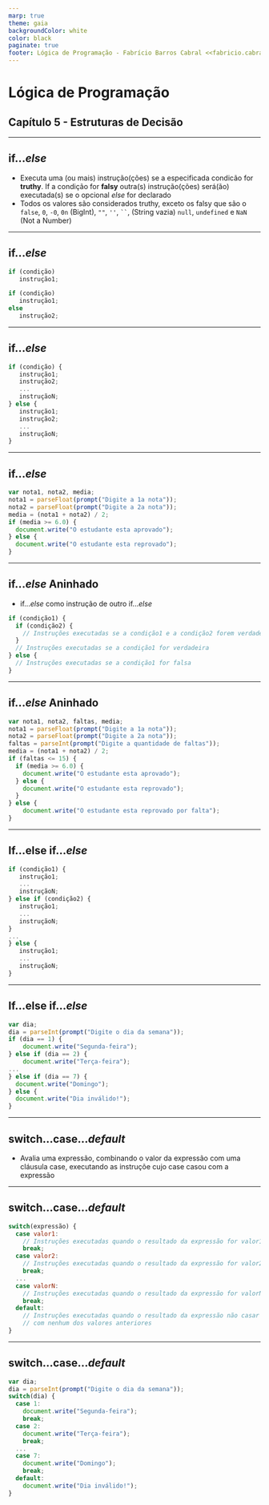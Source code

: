 ```yaml
---
marp: true
theme: gaia
backgroundColor: white
color: black
paginate: true
footer: Lógica de Programação - Fabrício Barros Cabral <<fabricio.cabral@ead.ifpe.edu.br>>
---
```

<style>
img[alt~="center"] {
    display: block;
    margin: 0 auto;
}
</style>

<!-- _paginate: false -->
# **Lógica de Programação**

## Capítulo 5 - Estruturas de Decisão

---

## if...*else*

- Executa uma (ou mais) instrução(ções) se a especificada condicão for **truthy**. If a condição for **falsy** outra(s) instrução(ções) será(ão) executada(s) se o opcional *else* for declarado
- Todos os valores são considerados truthy, exceto os falsy que são o `false`, `0`, `-0`, `0n` (BigInt), `""`, `''`, ` `` `, (String vazia) `null`, `undefined` e `NaN` (Not a Number)

---

## if...*else*

```javascript
if (condição)
   instrução1;
```

```javascript
if (condição)
   instrução1;
else
   instrução2;
```
---

## if...*else*

```javascript
if (condição) {
   instrução1;
   instrução2;
   ...
   instruçãoN;
} else {
   instrução1;
   instrução2;
   ...
   instruçãoN;
}
```

---

## if...*else*

```javascript
var nota1, nota2, media;
nota1 = parseFloat(prompt("Digite a 1a nota"));
nota2 = parseFloat(prompt("Digite a 2a nota"));
media = (nota1 + nota2) / 2;
if (media >= 6.0) {
  document.write("O estudante esta aprovado");
} else {
  document.write("O estudante esta reprovado");
}
```

---

## if...*else* Aninhado

- if...*else* como instrução de outro if...*else*

```javascript
if (condição1) {
  if (condição2) {
    // Instruções executadas se a condição1 e a condição2 forem verdadeiras
  }
  // Instruções executadas se a condição1 for verdadeira
} else {
  // Instruções executadas se a condição1 for falsa
}
```

---

## if...*else* Aninhado

```javascript
var nota1, nota2, faltas, media;
nota1 = parseFloat(prompt("Digite a 1a nota"));
nota2 = parseFloat(prompt("Digite a 2a nota"));
faltas = parseInt(prompt("Digite a quantidade de faltas"));
media = (nota1 + nota2) / 2;
if (faltas <= 15) {
  if (media >= 6.0) {
    document.write("O estudante esta aprovado");
  } else {
    document.write("O estudante esta reprovado");
  }
} else {
    document.write("O estudante esta reprovado por falta");
}
```

---

## If...else if...*else*

```javascript
if (condição1) {
   instrução1;
   ...
   instruçãoN;
} else if (condição2) {
   instrução1;
   ...
   instruçãoN;
}
...
} else {
   instrução1;
   ...
   instruçãoN;
} 
```

---

## If...else if...*else*

```javascript
var dia;
dia = parseInt(prompt("Digite o dia da semana"));
if (dia == 1) {
    document.write("Segunda-feira");
} else if (dia == 2) {
    document.write("Terça-feira");
...
} else if (dia == 7) {
  document.write("Domingo");
} else {
  document.write("Dia inválido!");
}
```

---

## switch...case...*default*

- Avalia uma expressão, combinando o valor da expressão com uma cláusula case, executando as instruçõe cujo case casou com a expressão

---

## switch...case...*default*

```javascript
switch(expressão) {
  case valor1:
    // Instruções executadas quando o resultado da expressão for valor1
    break;
  case valor2:
    // Instruções executadas quando o resultado da expressão for valor2
    break;
  ...
  case valorN:
    // Instruções executadas quando o resultado da expressão for valorN
    break;
  default:
    // Instruções executadas quando o resultado da expressão não casar
    // com nenhum dos valores anteriores
}
```

---

## switch...case...*default*

```javascript
var dia;
dia = parseInt(prompt("Digite o dia da semana"));
switch(dia) {
  case 1:
    document.write("Segunda-feira");
    break;
  case 2:
    document.write("Terça-feira");
    break;
  ...
  case 7:
    document.write("Domingo");
    break;
  default:
    document.write("Dia inválido!");
}
```
